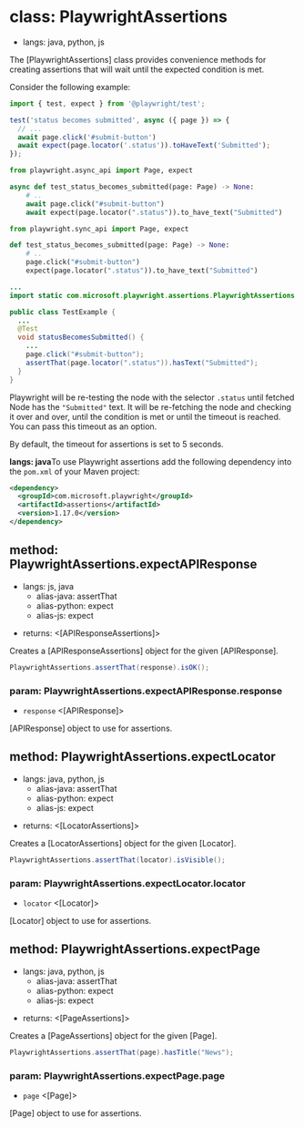 # class: PlaywrightAssertions
* langs: java, python, js

The [PlaywrightAssertions] class provides convenience methods for creating assertions that will wait until the expected condition is met.

Consider the following example:

```js
import { test, expect } from '@playwright/test';

test('status becomes submitted', async ({ page }) => {
  // ...
  await page.click('#submit-button')
  await expect(page.locator('.status')).toHaveText('Submitted');
});
```

```python async
from playwright.async_api import Page, expect

async def test_status_becomes_submitted(page: Page) -> None:
    # ..
    await page.click("#submit-button")
    await expect(page.locator(".status")).to_have_text("Submitted")
```

```python sync
from playwright.sync_api import Page, expect

def test_status_becomes_submitted(page: Page) -> None:
    # ..
    page.click("#submit-button")
    expect(page.locator(".status")).to_have_text("Submitted")
```

```java
...
import static com.microsoft.playwright.assertions.PlaywrightAssertions.assertThat;

public class TestExample {
  ...
  @Test
  void statusBecomesSubmitted() {
    ...
    page.click("#submit-button");
    assertThat(page.locator(".status")).hasText("Submitted");
  }
}
```

Playwright will be re-testing the node with the selector `.status` until fetched Node has the `"Submitted"`
text. It will be re-fetching the node and checking it over and over, until the condition is met or until the timeout is
reached. You can pass this timeout as an option.

By default, the timeout for assertions is set to 5 seconds.

**langs: java**To use Playwright assertions add the following dependency into the `pom.xml` of your Maven project:

```xml java
<dependency>
  <groupId>com.microsoft.playwright</groupId>
  <artifactId>assertions</artifactId>
  <version>1.17.0</version>
</dependency>
```

## method: PlaywrightAssertions.expectAPIResponse
* langs: js, java
  - alias-java: assertThat
  - alias-python: expect
  - alias-js: expect
- returns: <[APIResponseAssertions]>

Creates a [APIResponseAssertions] object for the given [APIResponse].

```java
PlaywrightAssertions.assertThat(response).isOK();
```

### param: PlaywrightAssertions.expectAPIResponse.response
- `response` <[APIResponse]>

[APIResponse] object to use for assertions.

## method: PlaywrightAssertions.expectLocator
* langs: java, python, js
  - alias-java: assertThat
  - alias-python: expect
  - alias-js: expect
- returns: <[LocatorAssertions]>

Creates a [LocatorAssertions] object for the given [Locator].

```java
PlaywrightAssertions.assertThat(locator).isVisible();
```

### param: PlaywrightAssertions.expectLocator.locator
- `locator` <[Locator]>

[Locator] object to use for assertions.

## method: PlaywrightAssertions.expectPage
* langs: java, python, js
  - alias-java: assertThat
  - alias-python: expect
  - alias-js: expect
- returns: <[PageAssertions]>

Creates a [PageAssertions] object for the given [Page].

```java
PlaywrightAssertions.assertThat(page).hasTitle("News");
```

### param: PlaywrightAssertions.expectPage.page
- `page` <[Page]>

[Page] object to use for assertions.
